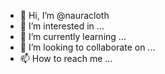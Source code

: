 - 👋 Hi, I’m @nauracloth
- 👀 I’m interested in ...
- 🌱 I’m currently learning ...
- 💞️ I’m looking to collaborate on ...
- 📫 How to reach me ...

<!---
nauracloth/nauracloth is a ✨ special ✨ repository because its `README.md` (this file) appears on your GitHub profile.
You can click the Preview link to take a look at your changes.
--->
